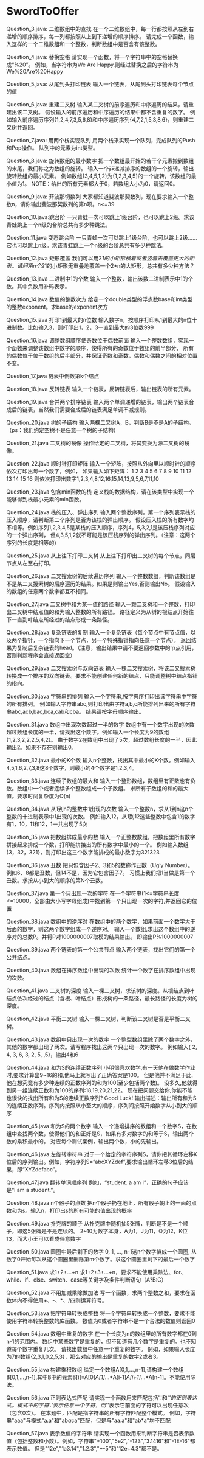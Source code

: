 # SwordToOffer
Question_3.java: 二维数组中的查找 
在一个二维数组中，每一行都按照从左到右递增的顺序排序，每一列都按照从上到下递增的顺序排序。
请完成一个函数，输入这样的一个二维数组和一个整数，判断数组中是否含有该整数。

Question_4.java: 替换空格 
请实现一个函数，将一个字符串中的空格替换成“%20”。
例如，当字符串为We Are Happy.则经过替换之后的字符串为We%20Are%20Happy

Question_5.java: 从尾到头打印链表 
输入一个链表，从尾到头打印链表每个节点的值

Question_6.java: 重建二叉树 
输入某二叉树的前序遍历和中序遍历的结果，请重建出该二叉树。
假设输入的前序遍历和中序遍历的结果中都不含重复的数字。
例如输入前序遍历序列{1,2,4,7,3,5,6,8}和中序遍历序列{4,7,2,1,5,3,8,6}，则重建二叉树并返回。

Question_7.java: 用两个栈实现队列 
用两个栈来实现一个队列，完成队列的Push和Pop操作。 队列中的元素为int类型。

Question_8.java: 旋转数组的最小数字 
把一个数组最开始的若干个元素搬到数组的末尾，我们称之为数组的旋转。
输入一个非递减排序的数组的一个旋转，输出旋转数组的最小元素。
例如数组{3,4,5,1,2}为{1,2,3,4,5}的一个旋转，该数组的最小值为1。
NOTE：给出的所有元素都大于0，若数组大小为0，请返回0。

Question_9.java: 菲波那切数列 
大家都知道斐波那契数列，现在要求输入一个整数n，请你输出斐波那契数列的第n项。n<=39

Question_10.java:跳台阶 
一只青蛙一次可以跳上1级台阶，也可以跳上2级。求该青蛙跳上一个n级的台阶总共有多少种跳法。

Question_11.java 变态跳台阶
一只青蛙一次可以跳上1级台阶，也可以跳上2级……它也可以跳上n级。求该青蛙跳上一个n级的台阶总共有多少种跳法。

Question_12.java 矩形覆盖
我们可以用2*1的小矩形横着或者竖着去覆盖更大的矩形。请问用n个2*1的小矩形无重叠地覆盖一个2*n的大矩形，总共有多少种方法？

Question_13.java 二进制中1的个数
输入一个整数，输出该数二进制表示中1的个数。其中负数用补码表示。

Question_14.java 数值的整数次方
给定一个double类型的浮点数base和int类型的整数exponent。求base的exponent次方

Question_15.java 打印1到最大的n位数
输入数字n，按顺序打印从1到最大的n位十进制数。比如输入3，则打印出1，2，3一直到最大的3位数999

Question_16.java 调整数组顺序使奇数位于偶数前面
输入一个整数数组，实现一个函数来调整该数组中数字的顺序，使得所有的奇数位于数组的前半部分，
所有的偶数位于位于数组的后半部分，并保证奇数和奇数，偶数和偶数之间的相对位置不变。

Question_17.java 链表中倒数第k个结点

Question_18.java 反转链表
输入一个链表，反转链表后，输出链表的所有元素。

Question_19.java 合并两个排序链表
输入两个单调递增的链表，输出两个链表合成后的链表，当然我们需要合成后的链表满足单调不减规则。

Question_20.java 树的子结构
输入两棵二叉树A，B，判断B是不是A的子结构。（ps：我们约定空树不是任意一个树的子结构）

Question_21.java 二叉树的镜像
操作给定的二叉树，将其变换为源二叉树的镜像。

Question_22.java 顺时针打印矩阵
输入一个矩阵，按照从外向里以顺时针的顺序依次打印出每一个数字，例如，
如果输入如下矩阵： 1 2 3 4 5 6 7 8 9 10 11 12 13 14 15 16
则依次打印出数字1,2,3,4,8,12,16,15,14,13,9,5,6,7,11,10

Question_23.java 包含min函数的栈
定义栈的数据结构，请在该类型中实现一个能够得到栈最小元素的min函数。

Question_24.java 栈的压入、弹出序列
输入两个整数序列，第一个序列表示栈的压入顺序，请判断第二个序列是否为该栈的弹出顺序。
假设压入栈的所有数字均不相等。例如序列1,2,3,4,5是某栈的压入顺序，序列4，5,3,2,1是该压栈序列对应的一个弹出序列，
但4,3,5,1,2就不可能是该压栈序列的弹出序列。（注意：这两个序列的长度是相等的）

Question_25.java 从上往下打印二叉树
从上往下打印出二叉树的每个节点，同层节点从左至右打印。

Question_26.java 二叉搜索树的后续遍历序列
输入一个整数数组，判断该数组是不是某二叉搜索树的后序遍历的结果。如果是则输出Yes,否则输出No。
假设输入的数组的任意两个数字都互不相同。

Question_27.java 二叉树中和为某一值的路径
输入一颗二叉树和一个整数，打印出二叉树中结点值的和为输入整数的所有路径。
路径定义为从树的根结点开始往下一直到叶结点所经过的结点形成一条路径。

Question_28.java 复杂链表的复制
输入一个复杂链表（每个节点中有节点值，以及两个指针，一个指向下一个节点，另一个特殊指针指向任意一个节点），
返回结果为复制后复杂链表的head。（注意，输出结果中请不要返回参数中的节点引用，否则判题程序会直接返回空）

Question_29.java 二叉搜索树与双向链表
输入一棵二叉搜索树，将该二叉搜索树转换成一个排序的双向链表。要求不能创建任何新的结点，只能调整树中结点指针的指向。

Question_30.java 字符串的排列
输入一个字符串,按字典序打印出该字符串中字符的所有排列。
例如输入字符串abc,则打印出由字符a,b,c所能排列出来的所有字符串abc,acb,bac,bca,cab和cba。 结果请按字母顺序输出。

Question_31.java 数组中出现次数超过一半的数字
数组中有一个数字出现的次数超过数组长度的一半，请找出这个数字。例如输入一个长度为9的数组{1,2,3,2,2,2,5,4,2}。
由于数字2在数组中出现了5次，超过数组长度的一半，因此输出2。如果不存在则输出0。

Question_32.java 最小的K个数
输入n个整数，找出其中最小的K个数。例如输入4,5,1,6,2,7,3,8这8个数字，则最小的4个数字是1,2,3,4。

Question_33.java 连续子数组的最大和
输入一个整形数组，数组里有正数也有负数。数组中一个或者连续多个整数组成一个子数组。
求所有子数组的和的最大值。要求时间复杂度为O(n)

Question_34.java 从1到n的整数中1出现的次数
输入一个整数n，求从1到n这n个整数的十进制表示中1出现的次数。
例如输入12，从1到12这些整数中包含1的数字有1，10，11和12，1一共出现了5次

Question_35.java 把数组排成最小的数
输入一个正整数数组，把数组里所有数字拼接起来排成一个数，打印能拼接出的所有数字中最小的一个。
例如输入数组{3，32，321}，则打印出这三个数字能排成的最小数字为321323

Question_36.java 丑数
把只包含因子2、3和5的数称作丑数（Ugly Number）。例如6、8都是丑数，但14不是，因为它包含因子7。 
习惯上我们把1当做是第一个丑数。求按从小到大的顺序的第N个丑数。

Question_37.java 第一个只出现一次的字符
在一个字符串(1<=字符串长度<=10000，全部由大小写字母组成)中找到第一个只出现一次的字符,并返回它的位置

Question_38.java 数组中的逆序对
在数组中的两个数字，如果前面一个数字大于后面的数字，则这两个数字组成一个逆序对。
输入一个数组,求出这个数组中的逆序对的总数P。并将P对1000000007取模的结果输出。 即输出P%1000000007

Question_39.java 两个链表的第一个公共节点
输入两个链表，找出它们的第一个公共结点。

Question_40.java 数组在排序数组中出现的次数
统计一个数字在排序数组中出现的次数。

Question_41.java 二叉树的深度
输入一棵二叉树，求该树的深度。从根结点到叶结点依次经过的结点（含根、叶结点）形成树的一条路径，最长路径的长度为树的深度。

Question_42.java 平衡二叉树
输入一棵二叉树，判断该二叉树是否是平衡二叉树。

Question_43.java 数组中只出现一次的数字
一个整型数组里除了两个数字之外，其他的数字都出现了两次。请写程序找出这两个只出现一次的数字。
例如输入{ 2, 4, 3, 6, 3, 2, 5, ,5}，输出4和6

Question_44.java 和为S的连续正数序列
小明很喜欢数学,有一天他在做数学作业时,要求计算出9~16的和,他马上就写出了正确答案是100。
但是他并不满足于此,他在想究竟有多少种连续的正数序列的和为100(至少包括两个数)。
没多久,他就得到另一组连续正数和为100的序列:18,19,20,21,22。
现在把问题交给你,你能不能也很快的找出所有和为S的连续正数序列? Good Luck!
输出描述：输出所有和为S的连续正数序列。序列内按照从小至大的顺序，序列间按照开始数字从小到大的顺序

Question_45.java 和为S的两个数字
输入一个递增排序的数组和一个数字S，在数组中查找两个数，使得他们的和正好是S，如果有多对数字的和等于S，输出两个数的乘积最小的。
对应每个测试案例，输出两个数，小的先输出。

Question_46.java 左旋转字符串
对于一个给定的字符序列S，请你把其循环左移K位后的序列输出。例如，字符序列S=”abcXYZdef”,要求输出循环左移3位后的结果，即“XYZdefabc”。

Question_47.java 翻转单词顺序列
例如，“student. a am I”，正确的句子应该是“I am a student.”。

Question_48.java n个骰子的点数
把n个骰子扔在地上，所有骰子朝上的一面的点数和为s。输入n，打印出s的所有可能的值出现的概率

Question_49.java 扑克牌的顺子
从扑克牌中随机抽5张牌，判断是不是一个顺子，即这5张牌是不是连续的。
2~10为数字本身，A为1，J为11，Q为12，K位13，而大小王可以看成任意数字

Question_50.java 圆圈中最后剩下的数字
0, 1, ..., n-1这n个数字排成一个圆圈, 从数字0开始每次从这个圆圈里删除第m个数字。求这个圆圈里剩下的最后一个数字

Question_51.java 求1+2+...+n
求1+2+3+...+n，要求不能使用乘除法、for、while、if、else、switch、case等关键字及条件判断语句（A?B:C）

Question_52.java 不用加减乘除做加法
写一个函数，求两个整数之和，要求在函数体内不得使用+、-、*、/四则运算符号。

Question_53.java 把字符串转换成整数
将一个字符串转换成一个整数，要求不能使用字符串转换整数的库函数。 数值为0或者字符串不是一个合法的数值则返回0

Question_54.java 数组中重复的数字
在一个长度为n的数组里的所有数字都在0到n-1的范围内。 数组中某些数字是重复的，但不知道有几个数字是重复的。也不知道每个数字重复几次。
请找出数组中任意一个重复的数字。 例如，如果输入长度为7的数组{2,3,1,0,2,5,3}，那么对应的输出是重复的数字2或者3。

Question_55.java 构建乘积数组
给定一个数组A[0,1,...,n-1],请构建一个数组B[0,1,...,n-1],其中B中的元素B[i]=A[0]*A[1]*...*A[i-1]*A[i+1]*...*A[n-1]。不能使用除法。

Question_56.java 正则表达式匹配
请实现一个函数用来匹配包括'.'和'*'的正则表达式。模式中的字符'.'表示任意一个字符，而'*'表示它前面的字符可以出现任意次（包含0次）。 
在本题中，匹配是指字符串的所有字符匹配整个模式。
例如，字符串"aaa"与模式"a.a"和"ab*ac*a"匹配，但是与"aa.a"和"ab*a"均不匹配

Question_57.java 表示数值的字符串
请实现一个函数用来判断字符串是否表示数值（包括整数和小数）。例如，字符串"+100","5e2","-123","3.1416"和"-1E-16"都表示数值。 
但是"12e","1a3.14","1.2.3","+-5"和"12e+4.3"都不是。
